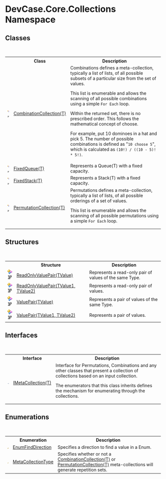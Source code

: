 # DevCase.Core.Collections Namespace
 




## Classes
&nbsp;<table><tr><th></th><th>Class</th><th>Description</th></tr><tr><td>![Public class](media/pubclass.gif "Public class")![Code example](media/CodeExample.png "Code example")</td><td><a href="T_DevCase_Core_Collections_CombinationCollection_1">CombinationCollection(T)</a></td><td>
Combinations defines a meta-collection, typically a list of lists, of all possible subsets of a particular size from the set of values. 

 This list is enumerable and allows the scanning of all possible combinations using a simple `For Each` loop. 

 Within the returned set, there is no prescribed order. This follows the mathematical concept of choose. 

 For example, put 10 dominoes in a hat and pick 5. The number of possible combinations is defined as "`10 choose 5`", which is calculated as `(10!) / ((10 - 5)! * 5!)`.</td></tr><tr><td>![Public class](media/pubclass.gif "Public class")![Code example](media/CodeExample.png "Code example")</td><td><a href="T_DevCase_Core_Collections_FixedQueue_1">FixedQueue(T)</a></td><td>
Represents a Queue(T) with a fixed capacity.</td></tr><tr><td>![Public class](media/pubclass.gif "Public class")![Code example](media/CodeExample.png "Code example")</td><td><a href="T_DevCase_Core_Collections_FixedStack_1">FixedStack(T)</a></td><td>
Represents a Stack(T) with a fixed capacity.</td></tr><tr><td>![Public class](media/pubclass.gif "Public class")![Code example](media/CodeExample.png "Code example")</td><td><a href="T_DevCase_Core_Collections_PermutationCollection_1">PermutationCollection(T)</a></td><td>
Permutations defines a meta-collection, typically a list of lists, of all possible orderings of a set of values. 

 This list is enumerable and allows the scanning of all possible permutations using a simple `For Each` loop.</td></tr></table>

## Structures
&nbsp;<table><tr><th></th><th>Structure</th><th>Description</th></tr><tr><td>![Public structure](media/pubstructure.gif "Public structure")![Code example](media/CodeExample.png "Code example")</td><td><a href="T_DevCase_Core_Collections_ReadOnlyValuePair_1">ReadOnlyValuePair(TValue)</a></td><td>
Represents a read-only pair of values of the same Type.</td></tr><tr><td>![Public structure](media/pubstructure.gif "Public structure")![Code example](media/CodeExample.png "Code example")</td><td><a href="T_DevCase_Core_Collections_ReadOnlyValuePair_2">ReadOnlyValuePair(TValue1, TValue2)</a></td><td>
Represents a read-only pair of values.</td></tr><tr><td>![Public structure](media/pubstructure.gif "Public structure")![Code example](media/CodeExample.png "Code example")</td><td><a href="T_DevCase_Core_Collections_ValuePair_1">ValuePair(TValue)</a></td><td>
Represents a pair of values of the same Type.</td></tr><tr><td>![Public structure](media/pubstructure.gif "Public structure")![Code example](media/CodeExample.png "Code example")</td><td><a href="T_DevCase_Core_Collections_ValuePair_2">ValuePair(TValue1, TValue2)</a></td><td>
Represents a pair of values.</td></tr></table>

## Interfaces
&nbsp;<table><tr><th></th><th>Interface</th><th>Description</th></tr><tr><td>![Public interface](media/pubinterface.gif "Public interface")</td><td><a href="T_DevCase_Core_Collections_IMetaCollection_1">IMetaCollection(T)</a></td><td>
Interface for Permutations, Combinations and any other classes that present a collection of collections based on an input collection. 

 The enumerators that this class inherits defines the mechanism for enumerating through the collections.</td></tr></table>

## Enumerations
&nbsp;<table><tr><th></th><th>Enumeration</th><th>Description</th></tr><tr><td>![Public enumeration](media/pubenumeration.gif "Public enumeration")</td><td><a href="T_DevCase_Core_Collections_EnumFindDirection">EnumFindDirection</a></td><td>
Specifies a direction to find a value in a Enum.</td></tr><tr><td>![Public enumeration](media/pubenumeration.gif "Public enumeration")</td><td><a href="T_DevCase_Core_Collections_MetaCollectionType">MetaCollectionType</a></td><td>
Specifies whether or not a <a href="T_DevCase_Core_Collections_CombinationCollection_1">CombinationCollection(T)</a> or <a href="T_DevCase_Core_Collections_PermutationCollection_1">PermutationCollection(T)</a> meta-collections will generate repetition sets.</td></tr></table>&nbsp;
